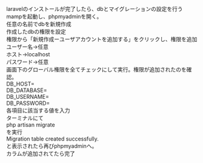 laravelのインストールが完了したら、dbとマイグレーションの設定を行う
<br>
mampを起動し、phpmyadminを開く。
<br>
任意の名前でdbを新規作成
<br>
作成したdbの権限を設定
<br>
権限から「新規作成ーユーザアカウントを追加する」をクリックし、権限を追加
<br>
ユーザー名→任意
<br>
ホスト→localhost
<br>
パスワード→任意
<br>
画面下のグローバル権限を全てチェックにして実行。権限が追加されたのを確認。
<br>
DB_HOST=
<br>
DB_DATABASE=
<br>
DB_USERNAME=
<br>
DB_PASSWORD=
<br>
各項目に該当する値を入力
<br>
ターミナルにて
<br>
php artisan migrate
<br>
を実行
<br>
Migration table created successfully.
<br>
と表示されたら再びphpmyadminへ。
<br>
カラムが追加されてたら完了
